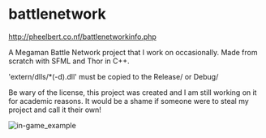 battlenetwork
=============

http://pheelbert.co.nf/battlenetworkinfo.php

A Megaman Battle Network project that I work on occasionally. Made from scratch with SFML and Thor in C++.

'extern/dlls/*(-d).dll' must be copied to the Release/ or Debug/

Be wary of the license, this project was created and I am still working on it for academic reasons. It would be a shame if someone were to steal my project and call it their own!

![in-game_example](http://i1293.photobucket.com/albums/b585/Alexandre_Philbert/cap_zps1fea983c.png?t=1398294957)
